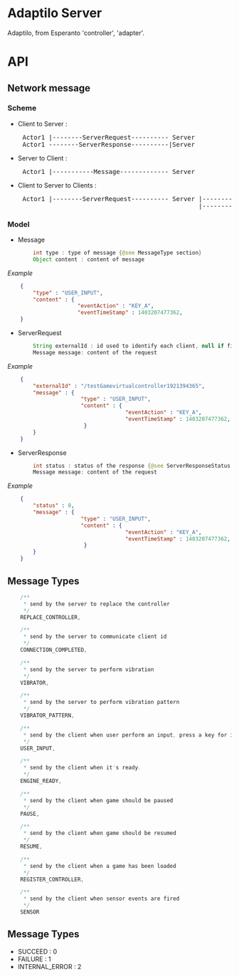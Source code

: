 Adaptilo Server
========

Adaptilo, from Esperanto 'controller', 'adapter'.


API
========

## **Network message**

### Scheme

* Client to Server :
<pre>
    Actor1 |--------ServerRequest---------- Server
    Actor1 --------ServerResponse----------|Server
</pre>

* Server to Client :
<pre>
    Actor1 |-----------Message------------- Server
</pre>

* Client to Server to Clients :
<pre>
    Actor1 |--------ServerRequest---------- Server |-----------Message------------- Actor2
                                                   |-----------Message------------- Actor3
</pre>

### Model

* Message 
```java
        int type : type of message {@see MessageType section}
        Object content : content of message
```
*Example* 
```json
    {
        "type" : "USER_INPUT",
        "content" : {
                      "eventAction" : "KEY_A",
                      "eventTimeStamp" : 1403207477362,
    }
```

* ServerRequest
```java
        String externalId : id used to identify each client, null if first connection
        Message message: content of the request
```
*Example*
```json
    {
        "externalId" : "/testGamevirtualcontroller1921394365",
        "message" : {
                       "type" : "USER_INPUT",
                       "content" : {
                                     "eventAction" : "KEY_A",
                                     "eventTimeStamp" : 1403207477362,
                        }
        }
    }
```

* ServerResponse
```java
        int status : status of the response {@see ServerResponseStatus section}
        Message message: content of the request
```
*Example* 
```json
    {
        "status" : 0,
        "message" : {
                       "type" : "USER_INPUT",
                       "content" : {
                                     "eventAction" : "KEY_A",
                                     "eventTimeStamp" : 1403207477362,
                        }
        }
    }
```

## **Message Types**
```java
    /**
     * send by the server to replace the controller
     */
    REPLACE_CONTROLLER,

    /**
     * send by the server to communicate client id
     */
    CONNECTION_COMPLETED,

    /**
     * send by the server to perform vibration
     */
    VIBRATOR,

    /**
     * send by the server to perform vibration pattern
     */
    VIBRATOR_PATTERN,

    /**
     * send by the client when user perform an input, press a key for instance
     */
    USER_INPUT,

    /**
     * send by the client when it's ready.
     */
    ENGINE_READY,

    /**
     * send by the client when game should be paused
     */
    PAUSE,

    /**
     * send by the client when game should be resumed
     */
    RESUME,

    /**
     * send by the client when a game has been loaded
     */
    REGISTER_CONTROLLER,

    /**
     * send by the client when sensor events are fired
     */
    SENSOR

```

## **Message Types**

* SUCCEED : 0
* FAILURE : 1
* INTERNAL_ERROR : 2


